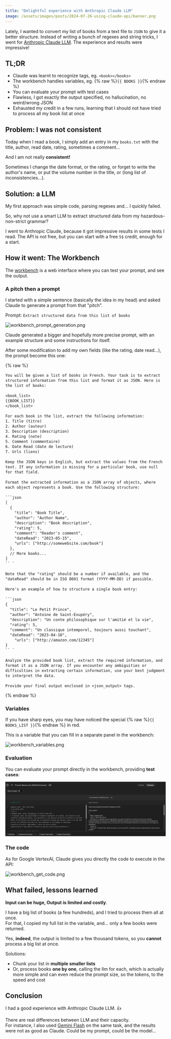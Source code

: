 ```yaml
---
title: "Delightful experience with Anthropic Claude LLM"
image: /assets/images/posts/2024-07-26-using-claude-api/banner.png
---
```


Lately, I wanted to convert my list of books from a text file to `JSON` to give it a better structure. 
Instead of writing a bunch of regexes and string tricks, I went for [Anthropic Claude LLM](https://www.anthropic.com/api). 
The experience and results were impressive!

## TL;DR

- Claude was learnt to recognize tags, eg. `<book></books>`
- The workbench handles variables, eg. {% raw %}`{{ BOOKS }}`{% endraw %}
- You can evaluate your prompt with test cases
- Flawless, I got exactly the output specified, no hallucination, no weird/wrong JSON
- Exhausted my credit in a few runs, learning that I should not have tried to process all my book list at once

## Problem: I was not consistent

Today when I read a book, I simply add an entry in my `books.txt` with the title, author, read date, rating, sometimes a comment...

And I am not really **consistent!**

Sometimes I change the date format, or the rating, or forget to write the author's name, or put the volume number in the title, or (long list of inconsistencies...).

## Solution: a LLM

My first approach was simple code, parsing regexes and... I quickly failed.

So, why not use a smart LLM to extract structured data from my hazardous-non-strict grammar?

I went to Anthropic Claude, because it got impressive results in some tests I read. 
The API is not free, but you can start with a free `5$` credit, enough for a start.

## How it went: The Workbench

The [workbench](https://console.anthropic.com) is a web interface where you can test your prompt, and see the output.

### A pitch then a prompt

I started with a simple sentence (basically the idea in my head) and asked Claude to generate a prompt from that "pitch".

Prompt: `Extract structured data from this list of books`

![workbench_prompt_generation.png](/assets/images/posts/2024-07-26-using-claude-api/workbench_prompt_generation.png)

Claude generated a bigger and hopefully more precise prompt, with an example structure and some instructions for itself.

After some modification to add my own fields (like the rating, date read...), the prompt become this one:

{% raw %}
```text
You will be given a list of books in French. Your task is to extract structured information from this list and format it as JSON. Here is the list of books:

<book_list>
{{BOOK_LIST}}
</book_list>

For each book in the list, extract the following information:
1. Title (titre)
2. Author (auteur)
3. Description (description)
4. Rating (note)
5. Comment (commentaire)
6. Date Read (date de lecture)
7. Urls (liens)

Keep the JSON keys in English, but extract the values from the French text. If any information is missing for a particular book, use null for that field.

Format the extracted information as a JSON array of objects, where each object represents a book. Use the following structure:

```json
[
  {
    "title": "Book Title",
    "author": "Author Name",
    "description": "Book description",
    "rating": 5,
    "comment": "Reader's comment",
    "dateRead": "2023-05-15",
    "urls": ["http://somewebsite.com/book"]
  },
  // More books...
]
`` `

Note that the "rating" should be a number if available, and the "dateRead" should be in ISO 8601 format (YYYY-MM-DD) if possible.

Here's an example of how to structure a single book entry:

```json
{
  "title": "Le Petit Prince",
  "author": "Antoine de Saint-Exupéry",
  "description": "Un conte philosophique sur l'amitié et la vie",
  "rating": 5,
  "comment": "Un classique intemporel, toujours aussi touchant",
  "dateRead": "2023-04-10",
    "urls": ["http://amazon.com/12345"]
}
`` `

Analyze the provided book list, extract the required information, and format it as a JSON array. If you encounter any ambiguities or difficulties in extracting certain information, use your best judgment to interpret the data.

Provide your final output enclosed in <json_output> tags.
```
{% endraw %}

### Variables

If you have sharp eyes, you may have noticed the special {% raw %}`{{ BOOKS_LIST }}`{% endraw %} in red.

This is a variable that you can fill in a separate panel in the workbench:

![workbench_variables.png](/assets/images/posts/2024-07-26-using-claude-api/workbench_variables.png)


### Evaluation

You can evaluate your prompt directly in the workbench, providing **test cases**:

![workbench_evaluate.png](/assets/images/posts/2024-07-26-using-claude-llm/workbench_evaluate.png)

### The code

As for Google VertexAI, Claude gives you directly the code to execute in the API:

![workbench_get_code.png](/assets/images/posts/2024-07-26-using-claude-api/workbench_get_code.png)

## What failed, lessons learned

**Input can be huge, Output is limited and costly**.

I have a big list of books (a few hundreds), and I tried to process them all at once.  
For that, I copied my full list in the variable, and... only a few books were returned.

Yes, **indeed**, the output is limited to a few thousand tokens, so you **cannot** process a big list at once.

Solutions:
- Chunk your list in **multiple smaller lists**
- Or, process books **one by one**, calling the llm for each, which is actually more simple and can even reduce the prompt size, so the tokens, to the speed and cost

## Conclusion

I had a good experience with Anthropic Claude LLM. 👍

There are real differences between LLM and their capacity.  
For instance, I also used [Gemini Flash](https://gemini.google.com) on the same task, and the results were not as good as Claude. Could be my prompt, could be the model...


